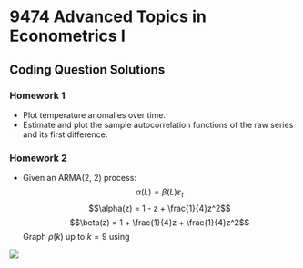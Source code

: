 # 9474 Advanced Topics in Econometrics I

## Coding Question Solutions

### Homework 1

- Plot temperature anomalies over time.
- Estimate and plot the sample autocorrelation functions of the raw series and its first difference.

### Homework 2

- Given an ARMA(2, 2) process: $$\alpha(L) = \beta(L)\varepsilon_t$$ $$\alpha(z) = 1 - z + \frac{1}{4}z^2$$ $$\beta(z) = 1 + \frac{1}{4}z + \frac{1}{4}z^2$$ Graph $\rho(k)$ up to $k = 9$ using 

<img src="https://render.githubusercontent.com/render/math?math=e^{i \pi} = -1">
